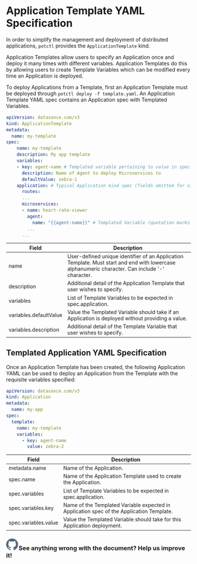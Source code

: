 # Application Template YAML Specification

In order to simplify the management and deployment of distributed applications, `potctl` provides the `ApplicationTemplate` kind.

Application Templates allow users to specify an Application once and deploy it many times with different variables. Application Templates do this by allowing users to create Template Variables which can be modified every time an Application is deployed.

To deploy Applications from a Template, first an Application Template must be deployed through `potctl deploy -f template.yaml`. An Application Template YAML spec contains an Application spec with Templated Variables.

```yaml
apiVersion: datasance.com/v3
kind: ApplicationTemplate
metadata:
  name: my-template
spec:
    name: my-template
    description: My app template
    variables:
    - key: agent-name # Templated variable pertaining to value in spec.application.microservices[0].agent.name below
      description: Name of Agent to deploy Microservices to
      defaultValue: zebra-1
    application: # Typical Application kind spec (fields omitted for simplicity)
      routes:
      ...
      microservices:
      - name: heart-rate-viewer
        agent:
          name: "{{agent-name}}" # Templated Variable (quotation marks are required)
        ...
      ...
```

| Field                  | Description                                                                                                                                     |
| ---------------------- | ----------------------------------------------------------------------------------------------------------------------------------------------- |
| name                   | User-defined unique identifier of an Application Template. Must start and end with lowercase alphanumeric character. Can include '-' character. |
| description            | Additional detail of the Application Template that user wishes to specify.                                                                      |
| variables              | List of Template Variables to be expected in spec.application.                                                                                  |
| variables.defaultValue | Value the Templated Variable should take if an Application is deployed without providing a value.                                               |
| variables.description  | Additional detail of the Template Variable that user wishes to specify.                                                                         |

## Templated Application YAML Specification

Once an Application Template has been created, the following Application YAML can be used to deploy an Application from the Template with the requisite variables specified:

```yaml
apiVersion: datasance.com/v3
kind: Application
metadata:
  name: my-app
spec:
  template:
    name: my-template
    variables:
      - key: agent-name
        value: zebra-2
```

| Field                | Description                                                                              |
| -------------------- | ---------------------------------------------------------------------------------------- |
| metadata.name        | Name of the Application.                                                                 |
| spec.name            | Name of the Application Template used to create the Application.                         |
| spec.variables       | List of Template Variables to be expected in spec.application.                           |
| spec.variables.key   | Name of the Templated Variable expected in Application spec of the Application Template. |
| spec.variables.value | Value the Templated Variable should take for this Application deployment.                |

<aside class="notifications contribute">
  <h3><img src="/static/images/icos/ico-github.svg" alt=""/>See anything wrong with the document? Help us improve it!</h3>
  <a href="https://github.com/eclipse-iofog/iofog.org/edit/develop/content/docs/2/reference-potctl/reference-application.md"
    target="_blank">
    
  </a>
</aside>
